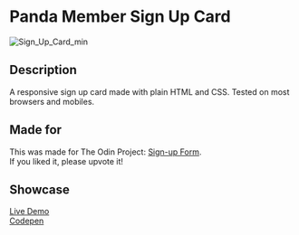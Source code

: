 # Panda Member Sign Up Card

![Sign_Up_Card_min](https://user-images.githubusercontent.com/30212452/198712684-2d8559e2-6666-479d-8af9-3834b21305b5.gif)

## Description
A responsive sign up card made with plain HTML and CSS. Tested on most browsers and mobiles.<br/>

## Made for
This was made for The Odin Project: [Sign-up Form](https://www.theodinproject.com/lessons/node-path-intermediate-html-and-css-sign-up-form).<br/>
If you liked it, please upvote it!

## Showcase
[Live Demo](https://panda-signup.netlify.app/)<br/>
[Codepen](https://codepen.io/gestok/pen/KKRbPvb)
